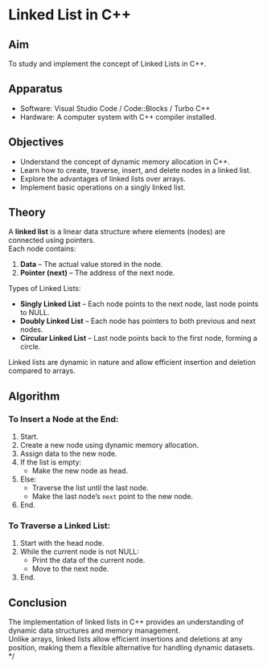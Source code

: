 
# Linked List in C++

## Aim
To study and implement the concept of Linked Lists in C++.

## Apparatus
- Software: Visual Studio Code / Code::Blocks / Turbo C++
- Hardware: A computer system with C++ compiler installed.

## Objectives
- Understand the concept of dynamic memory allocation in C++.
- Learn how to create, traverse, insert, and delete nodes in a linked list.
- Explore the advantages of linked lists over arrays.
- Implement basic operations on a singly linked list.

## Theory
A **linked list** is a linear data structure where elements (nodes) are connected using pointers.  
Each node contains:
1. **Data** – The actual value stored in the node.
2. **Pointer (next)** – The address of the next node.

Types of Linked Lists:
- **Singly Linked List** – Each node points to the next node, last node points to NULL.
- **Doubly Linked List** – Each node has pointers to both previous and next nodes.
- **Circular Linked List** – Last node points back to the first node, forming a circle.

Linked lists are dynamic in nature and allow efficient insertion and deletion compared to arrays.

## Algorithm
### To Insert a Node at the End:
1. Start.
2. Create a new node using dynamic memory allocation.
3. Assign data to the new node.
4. If the list is empty:
   - Make the new node as head.
5. Else:
   - Traverse the list until the last node.
   - Make the last node’s `next` point to the new node.
6. End.

### To Traverse a Linked List:
1. Start with the head node.
2. While the current node is not NULL:
   - Print the data of the current node.
   - Move to the next node.
3. End.

## Conclusion
The implementation of linked lists in C++ provides an understanding of dynamic data structures and memory management.  
Unlike arrays, linked lists allow efficient insertions and deletions at any position, making them a flexible alternative for handling dynamic datasets.
*/

